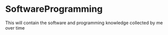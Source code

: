 # SoftwareProgramming
This will contain the software and programming knowledge collected by me over time
